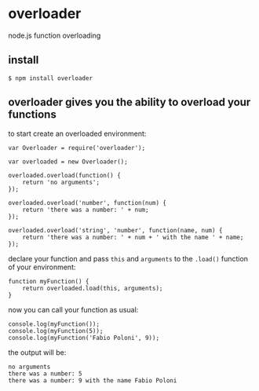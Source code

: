 # overloader

node.js function overloading

## install

    $ npm install overloader

## overloader gives you the ability to overload your functions

to start create an overloaded environment:

    var Overloader = require('overloader');
    
	var overloaded = new Overloader();
	
    overloaded.overload(function() {
        return 'no arguments';
    });
    
    overloaded.overload('number', function(num) {
    	return 'there was a number: ' + num;
    });
    
    overloaded.overload('string', 'number', function(name, num) {
    	return 'there was a number: ' + num + ' with the name ' + name;
    });

declare your function and pass `this` and `arguments` to the `.load()` function of your environment:

    function myFunction() {
    	return overloaded.load(this, arguments);
    }

now you can call your function as usual:

	console.log(myFunction());
	console.log(myFunction(5));
	console.log(myFunction('Fabio Poloni', 9));
	
the output will be:

    no arguments
	there was a number: 5
	there was a number: 9 with the name Fabio Poloni
